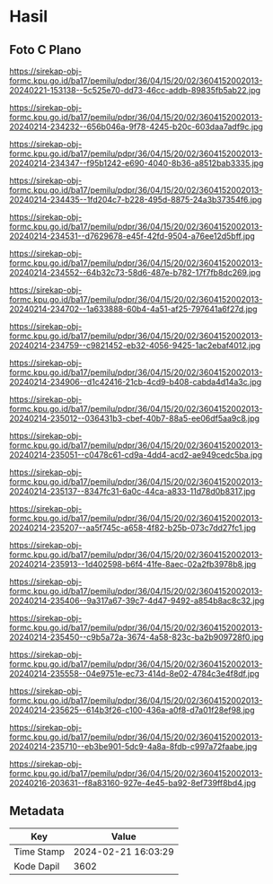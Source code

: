 # Hasil

## Foto C Plano

https://sirekap-obj-formc.kpu.go.id/ba17/pemilu/pdpr/36/04/15/20/02/3604152002013-20240221-153138--5c525e70-dd73-46cc-addb-89835fb5ab22.jpg

https://sirekap-obj-formc.kpu.go.id/ba17/pemilu/pdpr/36/04/15/20/02/3604152002013-20240214-234232--656b046a-9f78-4245-b20c-603daa7adf9c.jpg

https://sirekap-obj-formc.kpu.go.id/ba17/pemilu/pdpr/36/04/15/20/02/3604152002013-20240214-234347--f95b1242-e690-4040-8b36-a8512bab3335.jpg

https://sirekap-obj-formc.kpu.go.id/ba17/pemilu/pdpr/36/04/15/20/02/3604152002013-20240214-234435--1fd204c7-b228-495d-8875-24a3b37354f6.jpg

https://sirekap-obj-formc.kpu.go.id/ba17/pemilu/pdpr/36/04/15/20/02/3604152002013-20240214-234531--d7629678-e45f-42fd-9504-a76ee12d5bff.jpg

https://sirekap-obj-formc.kpu.go.id/ba17/pemilu/pdpr/36/04/15/20/02/3604152002013-20240214-234552--64b32c73-58d6-487e-b782-17f7fb8dc269.jpg

https://sirekap-obj-formc.kpu.go.id/ba17/pemilu/pdpr/36/04/15/20/02/3604152002013-20240214-234702--1a633888-60b4-4a51-af25-797641a6f27d.jpg

https://sirekap-obj-formc.kpu.go.id/ba17/pemilu/pdpr/36/04/15/20/02/3604152002013-20240214-234759--c9821452-eb32-4056-9425-1ac2ebaf4012.jpg

https://sirekap-obj-formc.kpu.go.id/ba17/pemilu/pdpr/36/04/15/20/02/3604152002013-20240214-234906--d1c42416-21cb-4cd9-b408-cabda4d14a3c.jpg

https://sirekap-obj-formc.kpu.go.id/ba17/pemilu/pdpr/36/04/15/20/02/3604152002013-20240214-235012--036431b3-cbef-40b7-88a5-ee06df5aa9c8.jpg

https://sirekap-obj-formc.kpu.go.id/ba17/pemilu/pdpr/36/04/15/20/02/3604152002013-20240214-235051--c0478c61-cd9a-4dd4-acd2-ae949cedc5ba.jpg

https://sirekap-obj-formc.kpu.go.id/ba17/pemilu/pdpr/36/04/15/20/02/3604152002013-20240214-235137--8347fc31-6a0c-44ca-a833-11d78d0b8317.jpg

https://sirekap-obj-formc.kpu.go.id/ba17/pemilu/pdpr/36/04/15/20/02/3604152002013-20240214-235207--aa5f745c-a658-4f82-b25b-073c7dd27fc1.jpg

https://sirekap-obj-formc.kpu.go.id/ba17/pemilu/pdpr/36/04/15/20/02/3604152002013-20240214-235913--1d402598-b6f4-41fe-8aec-02a2fb3978b8.jpg

https://sirekap-obj-formc.kpu.go.id/ba17/pemilu/pdpr/36/04/15/20/02/3604152002013-20240214-235406--9a317a67-39c7-4d47-9492-a854b8ac8c32.jpg

https://sirekap-obj-formc.kpu.go.id/ba17/pemilu/pdpr/36/04/15/20/02/3604152002013-20240214-235450--c9b5a72a-3674-4a58-823c-ba2b909728f0.jpg

https://sirekap-obj-formc.kpu.go.id/ba17/pemilu/pdpr/36/04/15/20/02/3604152002013-20240214-235558--04e9751e-ec73-414d-8e02-4784c3e4f8df.jpg

https://sirekap-obj-formc.kpu.go.id/ba17/pemilu/pdpr/36/04/15/20/02/3604152002013-20240214-235625--614b3f26-c100-436a-a0f8-d7a01f28ef98.jpg

https://sirekap-obj-formc.kpu.go.id/ba17/pemilu/pdpr/36/04/15/20/02/3604152002013-20240214-235710--eb3be901-5dc9-4a8a-8fdb-c997a72faabe.jpg

https://sirekap-obj-formc.kpu.go.id/ba17/pemilu/pdpr/36/04/15/20/02/3604152002013-20240216-203631--f8a83160-927e-4e45-ba92-8ef739ff8bd4.jpg


## Metadata

| Key        | Value               |
| ---------- | ------------------- |
| Time Stamp | 2024-02-21 16:03:29 |
| Kode Dapil | 3602                |



